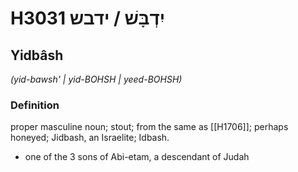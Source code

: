 # H3031 יִדְבָּשׁ / ידבש

## Yidbâsh

_(yid-bawsh' | yid-BOHSH | yeed-BOHSH)_

### Definition

proper masculine noun; stout; from the same as [[H1706]]; perhaps honeyed; Jidbash, an Israelite; Idbash.

- one of the 3 sons of Abi-etam, a descendant of Judah
